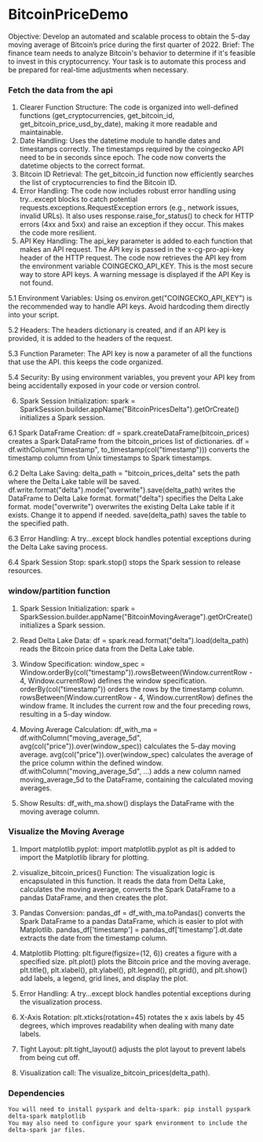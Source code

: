 # BitcoinPriceDemo

Objective:
Develop an automated and scalable process to obtain the 5-day moving
average of Bitcoin’s price during the first quarter of 2022.
Brief:
The finance team needs to analyze Bitcoin's behavior to determine if it's feasible
to invest in this cryptocurrency. Your task is to automate this process and be
prepared for real-time adjustments when necessary.


### Fetch the data from the api ###
1. Clearer Function Structure:
   The code is organized into well-defined functions (get_cryptocurrencies, get_bitcoin_id, get_bitcoin_price_usd_by_date), making it more readable and maintainable.
2. Date Handling:
   Uses the datetime module to handle dates and timestamps correctly. The timestamps required by the coingecko API need to be in seconds since epoch. The code now converts the datetime objects to the correct format.
3. Bitcoin ID Retrieval:
   The get_bitcoin_id function now efficiently searches the list of cryptocurrencies to find the Bitcoin ID.
4. Error Handling:
   The code now includes robust error handling using try...except blocks to catch potential requests.exceptions.RequestException errors (e.g., network issues, invalid URLs). It also uses response.raise_for_status() to check for HTTP errors (4xx and 5xx) and raise an exception if they occur. This makes the code more resilient.
5. API Key Handling:
    The api_key parameter is added to each function that makes an API request.
    The API key is passed in the x-cg-pro-api-key header of the HTTP request.
    The code now retrieves the API key from the environment variable COINGECKO_API_KEY. This is the most secure way to store API keys.
    A warning message is displayed if the API Key is not found.

  5.1 Environment Variables:
    Using os.environ.get("COINGECKO_API_KEY") is the recommended way to handle API keys. Avoid hardcoding them directly into your script.

  5.2 Headers:
    The headers dictionary is created, and if an API key is provided, it is added to the headers of the request.

  5.3 Function Parameter:
    The API key is now a parameter of all the functions that use the API. this keeps the code organized.

  5.4 Security:
    By using environment variables, you prevent your API key from being accidentally exposed in your code or version control.

6. Spark Session Initialization:
    spark = SparkSession.builder.appName("BitcoinPricesDelta").getOrCreate() initializes a Spark session.

  6.1 Spark DataFrame Creation:
    df = spark.createDataFrame(bitcoin_prices) creates a Spark DataFrame from the bitcoin_prices list of dictionaries.
    df = df.withColumn("timestamp", to_timestamp(col("timestamp"))) converts the timestamp column from Unix timestamps to Spark timestamps.

  6.2 Delta Lake Saving:
    delta_path = "bitcoin_prices_delta" sets the path where the Delta Lake table will be saved.
    df.write.format("delta").mode("overwrite").save(delta_path) writes the DataFrame to Delta Lake format.
        format("delta") specifies the Delta Lake format.
        mode("overwrite") overwrites the existing Delta Lake table if it exists. Change it to append if needed.
        save(delta_path) saves the table to the specified path.

  6.3 Error Handling:
    A try...except block handles potential exceptions during the Delta Lake saving process.

  6.4 Spark Session Stop:
    spark.stop() stops the Spark session to release resources.

### window/partition function ###
1. Spark Session Initialization:
    spark = SparkSession.builder.appName("BitcoinMovingAverage").getOrCreate() initializes a Spark session.

2. Read Delta Lake Data:
    df = spark.read.format("delta").load(delta_path) reads the Bitcoin price data from the Delta Lake table.

3. Window Specification:
    window_spec = Window.orderBy(col("timestamp")).rowsBetween(Window.currentRow - 4, Window.currentRow) defines the window specification.
        orderBy(col("timestamp")) orders the rows by the timestamp column.
        rowsBetween(Window.currentRow - 4, Window.currentRow) defines the window frame. It includes the current row and the four preceding rows, resulting in a 5-day window.

4. Moving Average Calculation:
    df_with_ma = df.withColumn("moving_average_5d", avg(col("price")).over(window_spec)) calculates the 5-day moving average.
        avg(col("price")).over(window_spec) calculates the average of the price column within the defined window.
        df.withColumn("moving_average_5d", ...) adds a new column named moving_average_5d to the DataFrame, containing the calculated moving averages.

5. Show Results:
    df_with_ma.show() displays the DataFrame with the moving average column.

### Visualize the Moving Average ###
1. Import matplotlib.pyplot:
    import matplotlib.pyplot as plt is added to import the Matplotlib library for plotting.

2. visualize_bitcoin_prices() Function:
    The visualization logic is encapsulated in this function.
    It reads the data from Delta Lake, calculates the moving average, converts the Spark DataFrame to a pandas DataFrame, and then creates the plot.

3. Pandas Conversion:
    pandas_df = df_with_ma.toPandas() converts the Spark DataFrame to a pandas DataFrame, which is easier to plot with Matplotlib.
    pandas_df['timestamp'] = pandas_df['timestamp'].dt.date extracts the date from the timestamp column.

4. Matplotlib Plotting:
    plt.figure(figsize=(12, 6)) creates a figure with a specified size.
    plt.plot() plots the Bitcoin price and the moving average.
    plt.title(), plt.xlabel(), plt.ylabel(), plt.legend(), plt.grid(), and plt.show() add labels, a legend, grid lines, and display the plot.

5. Error Handling:
    A try...except block handles potential exceptions during the visualization process.

6. X-Axis Rotation:
    plt.xticks(rotation=45) rotates the x axis labels by 45 degrees, which improves readability when dealing with many date labels.

7. Tight Layout:
    plt.tight_layout() adjusts the plot layout to prevent labels from being cut off.
   
8. Visualization call:
    The visualize_bitcoin_prices(delta_path).


### Dependencies ###
    You will need to install pyspark and delta-spark: pip install pyspark delta-spark matplotlib
    You may also need to configure your spark environment to include the delta-spark jar files.  
